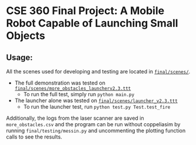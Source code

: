 # CSE 360 Final Project: A Mobile Robot Capable of Launching Small Objects

## Usage:
All the scenes used for developing and testing are located in [`final/scenes/`](https://github.com/walker-finlay/CSE360-MobileRobotics/tree/master/coppelia/final/scenes).
- The full demonstration was tested on [`final/scenes/more_obstacles_launcherv2.3.ttt`](https://github.com/walker-finlay/CSE360-MobileRobotics/blob/master/coppelia/final/scenes/more_obstacles_launcherv2.3.ttt)
  - To run the full test, simply run `python main.py`
- The launcher alone was tested on [`final/scenes/launcher_v2.3.ttt`](https://github.com/walker-finlay/CSE360-MobileRobotics/blob/master/coppelia/final/scenes/launcher_v2.3.ttt)
  - To run the launcher test, run `python test.py Test.test_fire`

Additionally, the logs from the laser scanner are saved in `more_obstacles.csv` and the program can be run without coppeliasim by running `final/testing/messin.py` and uncommenting the plotting function calls to see the results.
